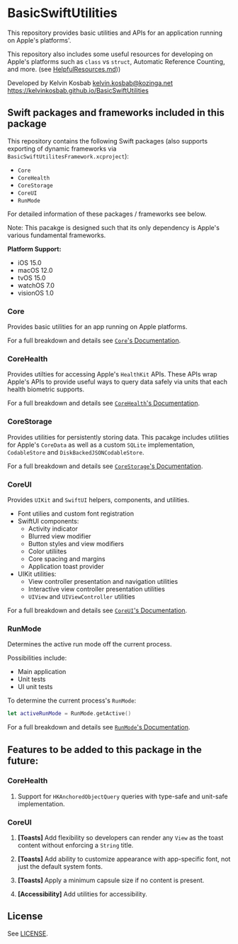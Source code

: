 # BasicSwiftUtilities

This repository provides basic utilities and APIs for an application running on Apple's platforms'.

This repository also includes some useful resources for developing on Apple's platforms such as
`class` vs `struct`, Automatic Reference Counting, and more. (see [HelpfulResources.md](./HelpfulResources.md)))

Developed by Kelvin Kosbab
kelvin.kosbab@kozinga.net
https://kelvinkosbab.github.io/BasicSwiftUtilities

## Swift packages and frameworks included in this package

This repository contains the following Swift packages (also supports exporting of dynamic
frameworks via `BasicSwiftUtilitesFramework.xcproject`):
- ``Core``
- ``CoreHealth``
- ``CoreStorage``
- ``CoreUI``
- ``RunMode``

For detailed information of these packages / frameworks see below.

Note: This pacakge is designed such that its only dependency is Apple's various fundamental frameworks.

**Platform Support:**
- iOS 15.0
- macOS 12.0
- tvOS 15.0
- watchOS 7.0
- visionOS 1.0

### Core

Provides basic utilities for an app running on Apple platforms.

For a full breakdown and details see [`Core`'s Documentation](./Sources/Core/Documentation.docc/Documentation.md).

### CoreHealth

Provides utilties for accessing Apple's `HealthKit` APIs. These APIs wrap Apple's APIs to provide
useful ways to query data safely via units that each health biometric supports.

For a full breakdown and details see [`CoreHealth`'s Documentation](./Sources/CoreHealth/Documentation.docc/Documentation.md).

### CoreStorage

Provides utilities for persistently storing data. This pacakge includes utilities for Apple's
`CoreData` as well as a custom `SQLite` implementation, ``CodableStore`` and
``DiskBackedJSONCodableStore``.

For a full breakdown and details see [`CoreStorage`'s Documentation](./Sources/CoreStorage/Documentation.docc/Documentation.md).

### CoreUI

Provides `UIKit` and `SwiftUI` helpers, components, and utilities.

- Font utilies and custom font registration
- SwiftUI components:
  - Activity indicator
  - Blurred view modifier
  - Button styles and view modifiers
  - Color utiliites
  - Core spacing and margins
  - Application toast provider
- UIKit utilities:
  - View controller presentation and navigation utilities
  - Interactive view controller presentation utilities
  - `UIView` and `UIViewController` utilities

For a full breakdown and details see [`CoreUI`'s Documentation](./Sources/CoreUI/Documentation.docc/Documentation.md).

### RunMode

Determines the active run mode off the current process.

Possibilities include:
 - Main application
 - Unit tests
 - UI unit tests

To determine the current process's ``RunMode``:
```swift
let activeRunMode = RunMode.getActive()
```

For a full breakdown and details see [`RunMode`'s Documentation](./Sources/RunMode/Documentation.docc/Documentation.md).

## Features to be added to this package in the future:

### CoreHealth

1. Support for `HKAnchoredObjectQuery` queries with type-safe and unit-safe implementation.

### CoreUI

1. **[Toasts]** Add flexibility so developers can render any `View` as the toast content without
enforcing a `String` title.

2. **[Toasts]** Add ability to customize appearance with app-specific font, not just the default
system fonts. 

3. **[Toasts]** Apply a minimum capsule size if no content is present.

4. **[Accessibility]** Add utilities for accessibility.

## License

See [LICENSE](./LICENSE).
